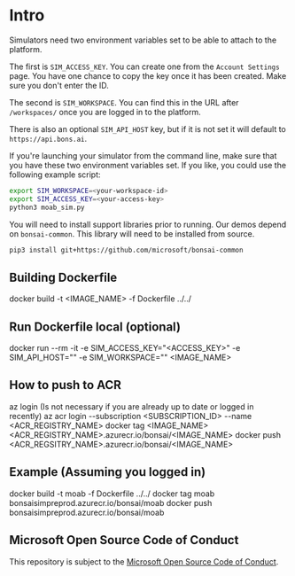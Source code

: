 # Intro

Simulators need two environment variables set to be able to attach to the platform.

The first is `SIM_ACCESS_KEY`. You can create one from the `Account Settings` page.
You have one chance to copy the key once it has been created. Make sure you don't enter
the ID.

The second is `SIM_WORKSPACE`. You can find this in the URL after `/workspaces/` once
you are logged in to the platform.

There is also an optional `SIM_API_HOST` key, but if it is not set it will default to `https://api.bons.ai`.

If you're launching your simulator from the command line, make sure that you have these two
environment variables set. If you like, you could use the following example script:

```sh
export SIM_WORKSPACE=<your-workspace-id>
export SIM_ACCESS_KEY=<your-access-key>
python3 moab_sim.py
```

You will need to install support libraries prior to running. Our demos depend on `bonsai-common`.
This library will need to be installed from source.

```sh
pip3 install git+https://github.com/microsoft/bonsai-common
```

## Building Dockerfile

docker build -t <IMAGE_NAME> -f Dockerfile ../../

## Run Dockerfile local (optional)

docker run --rm -it -e SIM_ACCESS_KEY="<ACCESS_KEY>" -e SIM_API_HOST="<TARGET>" -e SIM_WORKSPACE="<WORKSPACE>" <IMAGE_NAME>

## How to push to ACR

az login (Is not necessary if you are already up to date or logged in recently)
az acr login --subscription <SUBSCRIPTION_ID> --name <ACR_REGISTRY_NAME>
docker tag <IMAGE_NAME> <ACR_REGISTRY_NAME>.azurecr.io/bonsai/<IMAGE_NAME>
docker push <ACR_REGSITRY_NAME>.azurecr.io/bonsai/<IMAGE_NAME>

## Example (Assuming you logged in)

docker build -t moab -f Dockerfile ../../
docker tag moab bonsaisimpreprod.azurecr.io/bonsai/moab
docker push bonsaisimpreprod.azurecr.io/bonsai/moab

## Microsoft Open Source Code of Conduct

This repository is subject to the [Microsoft Open Source Code of Conduct](https://opensource.microsoft.com/codeofconduct).
